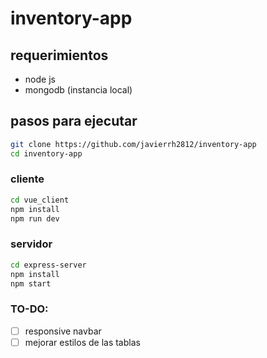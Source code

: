 # inventory-app

## requerimientos 
- node js 
- mongodb (instancia local)


## pasos para ejecutar

```sh
git clone https://github.com/javierrh2812/inventory-app
cd inventory-app
```

### cliente
```sh
cd vue_client
npm install 
npm run dev
```

### servidor
```sh
cd express-server
npm install
npm start
```

### TO-DO:
- [ ] responsive navbar
- [ ] mejorar estilos de las tablas
